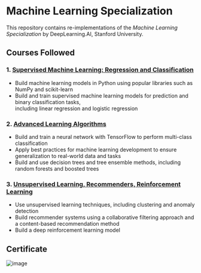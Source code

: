 # Machine Learning Specialization

This repository contains re-implementations of the *Machine Learning Specialization* by DeepLearning.AI, Stanford University.

## Courses Followed

### 1. [Supervised Machine Learning: Regression and Classification](./01_supervised_learning)
- Build machine learning models in Python using popular libraries such as NumPy and scikit-learn  
- Build and train supervised machine learning models for prediction and binary classification tasks,  
  including linear regression and logistic regression

### 2. [Advanced Learning Algorithms](./02_advanced_algorithms)
- Build and train a neural network with TensorFlow to perform multi-class classification  
- Apply best practices for machine learning development to ensure generalization to real-world data and tasks  
- Build and use decision trees and tree ensemble methods, including random forests and boosted trees

### 3. [Unsupervised Learning, Recommenders, Reinforcement Learning](./03_unsupervised_learning)
- Use unsupervised learning techniques, including clustering and anomaly detection  
- Build recommender systems using a collaborative filtering approach and a content-based recommendation method  
- Build a deep reinforcement learning model

## Certificate
![image](https://github.com/user-attachments/assets/399aef94-946c-4974-ad6f-b26570b94cf2)
